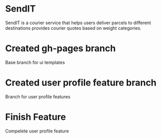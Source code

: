 # SendIT
SendIT is a courier service that helps users deliver parcels to different destinations provides courier quotes based on weight categories.
# Created gh-pages branch
Base branch for ui templates
# Created user profile feature branch
Branch for user profile features
# Finish Feature
Compelete user profile feature
